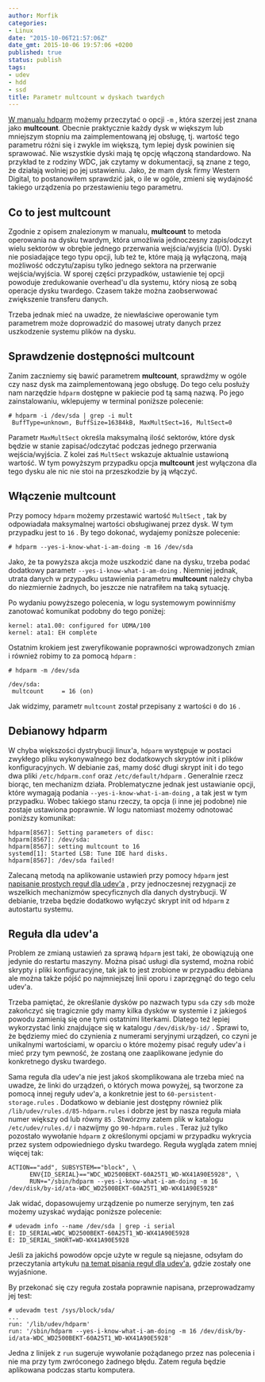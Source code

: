 ```yaml
---
author: Morfik
categories:
- Linux
date: "2015-10-06T21:57:06Z"
date_gmt: 2015-10-06 19:57:06 +0200
published: true
status: publish
tags:
- udev
- hdd
- ssd
title: Parametr multcount w dyskach twardych
---
```


[W manualu hdparm](http://manpages.ubuntu.com/manpages/xenial/pl/man8/hdparm.8.html) możemy
przeczytać o opcji `-m` , która szerzej jest znana jako **multcount**. Obecnie praktycznie każdy
dysk w większym lub mniejszym stopniu ma zaimplementowaną jej obsługę, tj. wartość tego parametru
różni się i zwykle im większą, tym lepiej dysk powinien się sprawować. Nie wszystkie dyski mają tę
opcję włączoną standardowo. Na przykład te z rodziny WDC, jak czytamy w dokumentacji, są znane z
tego, że działają wolniej po jej ustawieniu. Jako, że mam dysk firmy Western Digital, to
postanowiłem sprawdzić jak, o ile w ogóle, zmieni się wydajność takiego urządzenia po przestawieniu
tego parametru.

<!--more-->
## Co to jest multcount

Zgodnie z opisem znalezionym w manualu, **multcount** to metoda operowania na dysku twardym, która
umożliwia jednoczesny zapis/odczyt wielu sektorów w obrębie jednego
[](http://www.isep.pw.edu.pl/~slawekn/info1/lekcja1/segment8.htm)przerwania wejścia/wyjścia (I/O).
Dyski nie posiadające tego typu opcji, lub też te, które mają ją wyłączoną, mają możliwość
odczytu/zapisu tylko jednego sektora na przerwanie wejścia/wyjścia. W sporej części przypadków,
ustawienie tej opcji powoduje zredukowanie overhead'u dla systemu, który niosą ze sobą operacje
dysku twardego. Czasem także można zaobserwować zwiększenie transferu danych.

Trzeba jednak mieć na uwadze, że niewłaściwe operowanie tym parametrem może doprowadzić do masowej
utraty danych przez uszkodzenie systemu plików na dysku.

## Sprawdzenie dostępności multcount

Zanim zaczniemy się bawić parametrem **multcount**, sprawdźmy w ogóle czy nasz dysk ma
zaimplementowaną jego obsługę. Do tego celu posłuży nam narzędzie `hdparm` dostępne w pakiecie pod
tą samą nazwą. Po jego zainstalowaniu, wklepujemy w terminal poniższe polecenie:

    # hdparm -i /dev/sda | grep -i mult
     BuffType=unknown, BuffSize=16384kB, MaxMultSect=16, MultSect=0

Parametr `MaxMultSect` określa maksymalną ilość sektorów, które dysk będzie w stanie
zapisać/odczytać podczas jednego przerwania wejścia/wyjścia. Z kolei zaś `MultSect` wskazuje
aktualnie ustawioną wartość. W tym powyższym przypadku opcja **multcount** jest wyłączona dla tego
dysku ale nic nie stoi na przeszkodzie by ją włączyć.

## Włączenie multcount

Przy pomocy `hdparm` możemy przestawić wartość `MultSect` , tak by odpowiadała maksymalnej wartości
obsługiwanej przez dysk. W tym przypadku jest to `16` . By tego dokonać, wydajemy poniższe
polecenie:

    # hdparm --yes-i-know-what-i-am-doing -m 16 /dev/sda

Jako, że ta powyższa akcja może uszkodzić dane na dysku, trzeba podać dodatkowy parametr
`--yes-i-know-what-i-am-doing` . Niemniej jednak, utrata danych w przypadku ustawienia parametru
**multcount** należy chyba do niezmiernie żadnych, bo jeszcze nie natrafiłem na taką sytuację.

Po wydaniu powyższego polecenia, w logu systemowym powinniśmy zanotować komunikat podobny do tego
poniżej:

    kernel: ata1.00: configured for UDMA/100
    kernel: ata1: EH complete

Ostatnim krokiem jest zweryfikowanie poprawności wprowadzonych zmian i również robimy to za pomocą
`hdparm` :

    # hdparm -m /dev/sda

    /dev/sda:
     multcount     = 16 (on)

Jak widzimy, parametr `multcount` został przepisany z wartości `0` do `16` .

## Debianowy hdparm

W chyba większości dystrybucji linux'a, `hdparm` występuje w postaci zwykłego pliku wykonywalnego
bez dodatkowych skryptów init i plików konfiguracyjnych. W debianie zaś, mamy dość długi skrypt init
i do tego dwa pliki `/etc/hdparm.conf` oraz `/etc/default/hdparm` . Generalnie rzecz biorąc, ten
mechanizm działa. Problematyczne jednak jest ustawianie opcji, które wymagają podania
`--yes-i-know-what-i-am-doing` , a tak jest w tym przypadku. Wobec takiego stanu rzeczy, ta opcja (i
inne jej podobne) nie zostaje ustawiona poprawnie. W logu natomiast możemy odnotować poniższy
komunikat:

    hdparm[8567]: Setting parameters of disc:
    hdparm[8567]: /dev/sda:
    hdparm[8567]: setting multcount to 16
    systemd[1]: Started LSB: Tune IDE hard disks.
    hdparm[8567]: /dev/sda failed!

Zalecaną metodą na aplikowanie ustawień przy pomocy `hdparm` jest [napisanie prostych reguł dla
udev'a](https://lists.freedesktop.org/archives/systemd-devel/2012-June/005600.html) , przy
jednoczesnej rezygnacji ze wszelkich mechanizmów specyficznych dla danych dystrybucji. W debianie,
trzeba będzie dodatkowo wyłączyć skrypt init od `hdparm` z autostartu systemu.

## Reguła dla udev'a

Problem ze zmianą ustawień za sprawą `hdparm` jest taki, że obowiązują one jedynie do restartu
maszyny. Można pisać usługi dla systemd, można robić skrypty i pliki konfiguracyjne, tak jak to jest
zrobione w przypadku debiana ale można także pójść po najmniejszej linii oporu i zaprzęgnąć do tego
celu udev'a.

Trzeba pamiętać, że określanie dysków po nazwach typu `sda` czy `sdb` może zakończyć się tragicznie
gdy mamy kilka dysków w systemie i z jakiegoś powodu zamienią się one tymi ostatnimi literkami.
Dlatego też lepiej wykorzystać linki znajdujące się w katalogu `/dev/disk/by-id/` . Sprawi to, że
będziemy mieć do czynienia z numerami seryjnymi urządzeń, co czyni je unikalnymi wartościami, w
oparciu o które możemy pisać reguły udev'a i mieć przy tym pewność, że zostaną one zaaplikowane
jedynie do konkretnego dysku twardego.

Sama reguła dla udev'a nie jest jakoś skomplikowana ale trzeba mieć na uwadze, że linki do urządzeń,
o których mowa powyżej, są tworzone za pomocą innej reguły udev'a, a konkretnie jest to
`60-persistent-storage.rules` . Dodatkowo w debianie jest dostępny również plik
`/lib/udev/rules.d/85-hdparm.rules` i dobrze jest by nasza reguła miała numer większy od lub równy
`85` . Stwórzmy zatem plik w katalogu `/etc/udev/rules.d/` i nazwijmy go `90-hdparm.rules` . Teraz
już tylko pozostało wywołanie `hdparm` z określonymi opcjami w przypadku wykrycia przez system
odpowiedniego dysku twardego. Reguła wygląda zatem mniej więcej tak:

    ACTION=="add", SUBSYSTEM=="block", \
          ENV{ID_SERIAL}=="WDC_WD2500BEKT-60A25T1_WD-WX41A90E5928", \
          RUN+="/sbin/hdparm --yes-i-know-what-i-am-doing -m 16 /dev/disk/by-id/ata-WDC_WD2500BEKT-60A25T1_WD-WX41A90E5928"

Jak widać, dopasowujemy urządzenie po numerze seryjnym, ten zaś możemy uzyskać wydając poniższe
polecenie:

    # udevadm info --name /dev/sda | grep -i serial
    E: ID_SERIAL=WDC_WD2500BEKT-60A25T1_WD-WX41A90E5928
    E: ID_SERIAL_SHORT=WD-WX41A90E5928

Jeśli za jakichś powodów opcje użyte w regule są niejasne, odsyłam do przeczytania artykułu [na
temat pisania reguł dla udev'a](/post/udev-czyli-jak-pisac-reguly-dla-urzadzen/),
gdzie zostały one wyjaśnione.

By przekonać się czy reguła została poprawnie napisana, przeprowadzamy jej test:

    # udevadm test /sys/block/sda/
    ...
    run: '/lib/udev/hdparm'
    run: '/sbin/hdparm --yes-i-know-what-i-am-doing -m 16 /dev/disk/by-id/ata-WDC_WD2500BEKT-60A25T1_WD-WX41A90E5928'

Jedna z linijek z `run` sugeruje wywołanie pożądanego przez nas polecenia i nie ma przy tym
zwróconego żadnego błędu. Zatem reguła będzie aplikowana podczas startu komputera.
